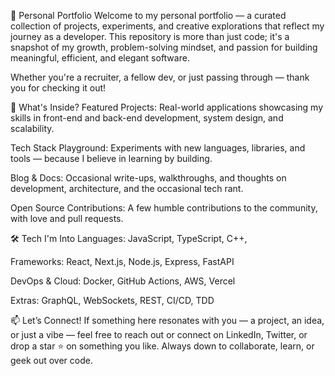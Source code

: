 🌟 Personal Portfolio
Welcome to my personal portfolio — a curated collection of projects, experiments, and creative explorations that reflect my journey as a developer. This repository is more than just code; it's a snapshot of my growth, problem-solving mindset, and passion for building meaningful, efficient, and elegant software.

Whether you're a recruiter, a fellow dev, or just passing through — thank you for checking it out!

🚀 What's Inside?
Featured Projects: Real-world applications showcasing my skills in front-end and back-end development, system design, and scalability.

Tech Stack Playground: Experiments with new languages, libraries, and tools — because I believe in learning by building.

Blog & Docs: Occasional write-ups, walkthroughs, and thoughts on development, architecture, and the occasional tech rant.

Open Source Contributions: A few humble contributions to the community, with love and pull requests.

🛠 Tech I'm Into
Languages: JavaScript, TypeScript, C++, 

Frameworks: React, Next.js, Node.js, Express, FastAPI

DevOps & Cloud: Docker, GitHub Actions, AWS, Vercel

Extras: GraphQL, WebSockets, REST, CI/CD, TDD

📫 Let’s Connect!
If something here resonates with you — a project, an idea, or just a vibe — feel free to reach out or connect on LinkedIn, Twitter, or drop a star ⭐ on something you like. Always down to collaborate, learn, or geek out over code.
